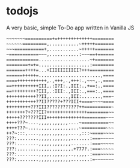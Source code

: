 todojs
======

A very basic, simple To-Do app written in Vanilla JS


~~~~~~~~~===========++++++++++==+=======
~~~~~~~==========+=+++++++++++++========
~~~~~~=========,...........~+++++=======
~~~===========+,...........~+++++=======
~===========~~~,...........:~~~==+======
============...................~+=======
========+=+=...................:========
=======++++=...+IIIIIIIIIII?+++=========
======+++++=.......................,====
====+++++++++++,.,+++,.,+++:.,~~~,.,====
==++++++++++III,.:I?I:.,III:.,+==:.,====
==+++++++++?III,.:III:.,III:.,===:.,====
+++++++++++??II,.......,III:.......,===~
+++++++++++??II?????+???III+====~~~~====
+++++++++???III????????????++==========~
+++++++?+???II?+++++++++++++++========~~
+++++???????III++++++++++++++========~~~
++++???~....,,,,,,,,,,,....~==========~~
++++???~....,,,,,,,,,,,,...~=========~~~
++?~:::,....,,,,,,,,,,,....,:::~====~~~~
???:........,,,,,,,,,,,,.......:===~~~~~
???:........,,,,,,,,,,,,.......:===~~~~~
???:........,,,,,,,,,,,,.+777?.:===~~~~~
???:........,,,,,,,,,,,..,,,,,.:===~~~~~
???:........,,,,,,,,,,,,.......:=~~~~~~~
